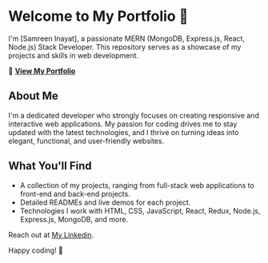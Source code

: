 
# Welcome to My Portfolio 👋

I'm [Samreen Inayat], a passionate MERN (MongoDB, Express.js, React, Node.js) Stack Developer. This repository serves as a showcase of my projects and skills in web development.

🚀 **[View My Portfolio](https://summi51.github.io/)**

## About Me

I'm a dedicated developer who strongly focuses on creating responsive and interactive web applications. My passion for coding drives me to stay updated with the latest technologies, and I thrive on turning ideas into elegant, functional, and user-friendly websites.

## What You'll Find

- A collection of my projects, ranging from full-stack web applications to front-end and back-end projects.
- Detailed READMEs and live demos for each project.
- Technologies I work with HTML, CSS, JavaScript, React, Redux, Node.js, Express.js, MongoDB, and more.

Reach out at [My Linkedin](https://www.linkedin.com/in/samreen-inayat-5863001b8/).

Happy coding! 🌟

